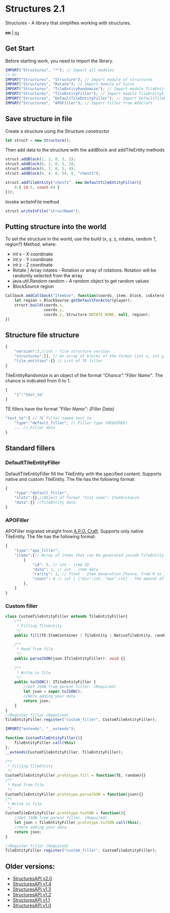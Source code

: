 # Structures 2.1
Structures - A library that simplifies working with structures.

**en** | [ru](https://github.com/Wolf-Team/Structures/blob/main/README.RU.md)

## Get Start
Before starting work, you need to import the library.
``` js
IMPORT("Structures", "*"); // Import all modules
// Or
IMPORT("Structures", "Structure"); // Import module of structures
IMPORT("Structures", "Rotate"); // Import module of turns
IMPORT("Structures", "TileEntityRandomize"); // Import module TileEntityRandomize
IMPORT("Structures", "TileEntityFiller"); // Import module TileEntityFiller
IMPORT("Structures", "DefaultTileEntityFiller"); // Import DefaultTileEntityFiller
IMPORT("Structures", "APOFiller"); // Import filler from APOCraft
```

## Save structure in file
Create a structure using the Structure constructor
```js
let struct = new Structure();
```
Then add data to the structure with the addBlock and addTileEntity methods
```js
struct.addBlock(1, 1, 0, 5, 2);
struct.addBlock(0, 2, 0, 5, 2);
struct.addBlock(0, 3, 0, 5, 4);
struct.addBlock(0, 4, 0, 54, 0, "chest1");

struct.addTileEntity("chest1", new DefaultTileEntityFiller({
    0:{ id:5, count:64 }
}));
```
Invoke writeInFile method
```js
struct.writeInFile("structName");
```

## Putting structure into the world
To set the structure in the world, use the build (x, y, z, rotates, random ?, region?) Method, where:
* int x - X coordinate
* int y - Y coordinate
* int z - Z coordinate
* Rotate | Array <Rotate> rotates - Rotation or array of rotations. Rotation will be randomly selected from the array
* java.util.Random random - A random object to get random values
* BlockSource region
```js
Callback.addCallback("ItemUse", function(coords, item, block, isExteral, player){
    let region = BlockSourse.getDefaultForActor(player);
    struct.build(coords.x,
                 coords.y,
                 coords.z, Structure.ROTATE_NONE, null, region);
})
```

## Structure file structure
```js
{
    "version":3,//int - file structure version
    "structures":[], // An array of blocks of the format [int x, int y, int z, ItemInstance item, TileEntityRandomize? radom_te]
    "tile_entities":{} // List of TE filler
}
```

TileEntityRandomize is an object of the format *"Chance":"Filler Name"*. The chance is indicated from 0 to 1.
```js
{
    "1":"test_te"
}
```

TE fillers have the format *"Filler Name": {Filler Data}*
```js
"test_te":{ // TE filler named test_te
    "type":"default_filler", // Filler type (REQUIRED)
    ... // Filler data
}
```

## Standard fillers
### DefaultTileEntityFiller
DefaultTileEntityFiller fill the TileEntity with the specified content. Supports native and custom TileEntity. The file has the following format:
```js
{
    "type":"default_filler",
    "slots":{},//Object of format "Slot name": ItemInstance.
    "data":{} //TileEntity data
}
```
### APOFiller
APOFiller migrated straight from [A.P.O. Craft](https://github.com/mineprogramming/APO_craft). Supports only native TileEntity. The file has the following format:
```js
{
    "type":"apo_filler",
    "items":[// Array of items that can be generated inside TileEntity
        {
            "id": 5, // int - item ID
            "data": 1, // int - item data
            "rarity": 1, // float - Item Generation Chance, from 0 to 1
            "count": 4 // int | {"min":int, "max":int} - The amount of generated item. If the quantity is specified as an object, then it is generated randomly.
        },
    ]
}
```
### Custom filler
```ts
class CustomTileEntityFiller extends TileEntityFiller{
    /**
     * Filling TileEntity
     */
    public fill(TE:ItemContainer | TileEntity | NativeTileEntity, random:java.lang.Random): void {}

    /**
     * Read from file
     */
    public parseJSON(json:ITileEntityFiller): void {}
    
    /**
     * Write in file
     */
    public toJSON(): ITileEntityFiller {
        //Get JSON from parent filler. (Required)
        let json = super.toJSON();
        //Here adding your data
        return json;
    }
}
//Register filler (Required)
TileEntityFiller.register("custom_filler", CustomTileEntityFiller);
```

```js
IMPORT("extends", "__extends");

function CustomTileEntityFiller(){
    TileEntityFiller.call(this)
};
__extends(CustomTileEntityFiller, TileEntityFiller);

/**
 * Filling TileEntity
 */
CustomTileEntityFiller.prototype.fill = function(TE, random){}
/**
 * Read from file
 */
CustomTileEntityFiller.prototype.parseJSON = function(json){}
/**
 * Write in file
 */
CustomTileEntityFiller.prototype.toJSON = function(){
    //Get JSON from parent filler. (Required)
    let json = TileEntityFiller.prototype.toJSON.call(this);
    //Here adding your data
    return json;
}

//Register filler (Required)
TileEntityFiller.register("custom_filler", CustomTileEntityFiller);
```

## Older versions:
* [StructuresAPI v2.0](https://github.com/Wolf-Team/Structures/tree/r2.0)
* [StructuresAPI v1.4](https://github.com/Wolf-Team/Libraries/blob/master/StructuresAPI.js)
* [StructuresAPI v1.3](https://github.com/Wolf-Team/Libraries/blob/dcae52f5e030cb0b10ad2f3fee35c74542857890/StructuresAPI.js)
* [StructuresAPI v1.2](https://github.com/Wolf-Team/Libraries/blob/e76e8ba4721eb8b6b42e29bf521578f1cf7b20ee/StructuresAPI.js)
* [StructuresAPI v1.1](https://github.com/Wolf-Team/Libraries/blob/da4e232f4253e7e6efff1f42776ad52546efa7d8/StructuresAPI.js)
* [StructuresAPI v1.0](https://github.com/Wolf-Team/Libraries/blob/37c31935a31605579a6295a65cabd062eaf77adb/StructuresAPI.js)